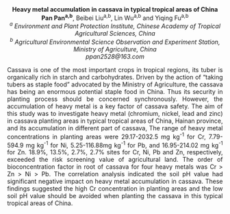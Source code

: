 <center><strong>Heavy metal accumulation</strong> <strong>in cassava in typical tropical areas of
China</strong>

<center><strong>Pan Pan<sup>a,b</sup></strong>, Beibei Liu<sup>a,b</sup>, Lin Wu<sup>a,b</sup> and Yiqing Fu<sup>a,b</sup>

<center><i><sup>a</sup> Environment and Plant Protection Institute, Chinese Academy of Tropical Agricultural Sciences, China</i>

<center><i><sup>b</sup> Agricultural Environmental Science Observation and Experiment
Station, Ministry of Agriculture, China</i>

<center><i>ppan2528@163.com</i>

<p style=text-align:justify>Cassava is one of the most important crops in tropical regions, its
tuber is organically rich in starch and carbohydrates. Driven by the
action of “taking tubers as staple food” advocated by the Ministry of
Agriculture, the cassava has being an enormous potential staple food in
China. Thus its security in planting process should be concerned
synchronously. However, the accumulation of heavy metal is a key factor
of cassava safety. The aim of this study was to investigate heavy metal
(chromium, nickel, lead and zinc) in cassava planting areas in typical
tropical areas of China, Hainan province, and its accumulation in
different part of cassava, The range of heavy metal concentrations in
planting areas were 29.17-2032.5 mg kg<sup>-1</sup> for Cr, 7.79-594.9 mg kg<sup>-1</sup>
for Ni, 5.25-116.88mg kg<sup>-1</sup>
for Pb, and 16.95-214.02 mg kg<sup>-1</sup> for Zn. 18.9%, 13.5%, 2.7%, 2.7%
sites for Cr, Ni, Pb and Zn, respectively, exceeded the risk screening
value of agricultural land. The order of bioconcentration factor in root
of cassava for four heavy metals was Cr &gt; Zn &gt; Ni &gt; Pb. The
correlation analysis indicated the soil pH value had significant
negative impact on heavy metal accumulation in cassava. These findings
suggested the high Cr concentration in planting areas and the low soil
pH value should be avoided when planting the cassava in this typical
tropical areas of China.
